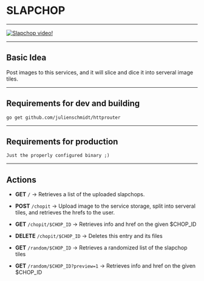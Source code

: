 # SLAPCHOP
---

[![Slapchop video!](http://img.youtube.com/vi/rUbWjIKxrrs/0.jpg)](http://www.youtube.com/watch?v=rUbWjIKxrrs)

----
## Basic Idea

Post images to this services, and it will slice and dice it into serveral image tiles.

----
## Requirements for dev and building
`go get github.com/julienschmidt/httprouter`

----
## Requirements for production
`Just the properly configured binary ;)`


---
## Actions

- **GET** `/` -> Retrieves a list of the uploaded slapchops.


- **POST** `/chopit` -> Upload image to the service storage, split into serveral tiles, and retrieves the hrefs to the user.

- **GET** `/chopit/$CHOP_ID` -> Retrieves info and href on the given $CHOP_ID

- **DELETE** `/chopit/$CHOP_ID` -> Deletes this entry and its files

- **GET** `/random/$CHOP_ID` -> Retrieves a randomized list of the slapchop tiles

- **GET** `/random/$CHOP_ID?preview=1` -> Retrieves info and href on the given $CHOP_ID